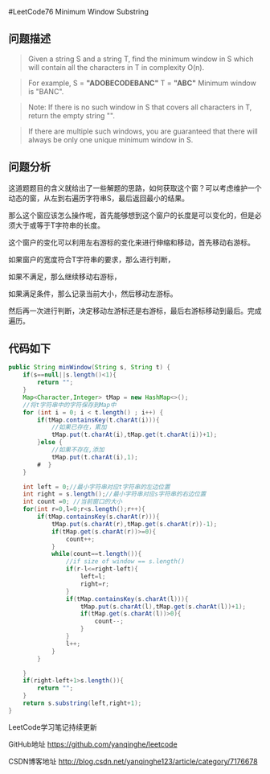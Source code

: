 #LeetCode76 Minimum Window Substring

## 问题描述

>Given a string S and a string T, find the minimum window in S which will contain all the characters in T in complexity O(n).

>For example,
S = **"ADOBECODEBANC"**
T = **"ABC"**
Minimum window is "BANC".

>Note:
>If there is no such window in S that covers all characters in T, return the empty string "".

>If there are multiple such windows, you are guaranteed that there will always be only one unique minimum window in S.

## 问题分析

这道题题目的含义就给出了一些解题的思路，如何获取这个窗？可以考虑维护一个动态的窗，从左到右遍历字符串S，最后返回最小的结果。

那么这个窗应该怎么操作呢，首先能够想到这个窗户的长度是可以变化的，但是必须大于或等于T字符串的长度。

这个窗户的变化可以利用左右游标的变化来进行伸缩和移动，首先移动右游标。

如果窗户的宽度符合T字符串的要求，那么进行判断，

如果不满足，那么继续移动右游标，

如果满足条件，那么记录当前大小，然后移动左游标。

然后再一次进行判断，决定移动左游标还是右游标，最后右游标移动到最后。完成遍历。

## 代码如下

``` java
public String minWindow(String s, String t) {
    if(s==null||s.length()<1){
        return "";
    }
    Map<Character,Integer> tMap = new HashMap<>();
    //将t字符串中的字符保存到Map中
    for (int i = 0; i < t.length() ; i++) {
        if(tMap.containsKey(t.charAt(i))){
            //如果已存在，累加
            tMap.put(t.charAt(i),tMap.get(t.charAt(i))+1);
        }else {
            //如果不存在,添加
            tMap.put(t.charAt(i),1);
        #  }
    }

    int left = 0;//最小字符串对应t字符串的左边位置
    int right = s.length();//最小字符串对应s字符串的右边位置
    int count =0; //当前窗口的大小
    for(int r=0,l=0;r<s.length();r++){
        if(tMap.containsKey(s.charAt(r))){
            tMap.put(s.charAt(r),tMap.get(s.charAt(r))-1);
            if(tMap.get(s.charAt(r))>=0){
                count++;
            }
            while(count==t.length()){
                //if size of window == s.length()
                if(r-l<=right-left){
                    left=l;
                    right=r;
                }
                if(tMap.containsKey(s.charAt(l))){
                    tMap.put(s.charAt(l),tMap.get(s.charAt(l))+1);
                    if(tMap.get(s.charAt(l))>0){
                        count--;
                    }
                }
                l++;
            }
        }

    }
    if(right-left+1>s.length()){
        return "";
    }
    return s.substring(left,right+1);
}
```


LeetCode学习笔记持续更新

GitHub地址 https://github.com/yanqinghe/leetcode

CSDN博客地址 http://blog.csdn.net/yanqinghe123/article/category/7176678
